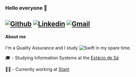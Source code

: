 ### Hello everyone :wave:
 
[![Github](https://img.shields.io/badge/-Github-595D60?style=flat-square&logo=Github&logoColor=white&link=https://github.com/nayaraquino/)](https://github.com/nayaraquino/)
[![Linkedin](https://img.shields.io/badge/-LinkedIn-595D60?style=flat-square&logo=Linkedin&logoColor=white&link=https://www.linkedin.com/in/nayaraquino//)](https://www.linkedin.com/in/nayaraquino/)
[![Gmail](https://img.shields.io/badge/-Gmail-595D60?style=flat-square&logo=Gmail&logoColor=white&link=nayaraquino7@gmail.com/)](nayaraquino7@gmail.com/)
---
#### About me
I'm a Quality Assurance and I study
![Swift](https://img.shields.io/badge/Swift-595D60?style=flat-square&logo=Swift&logoColor=white&link=https://github.com/nayaraquino/)
in my spare time.



:mortar_board: - Studying Information Systems at the [Estácio de Sá](https://estacio.br)

:woman_technologist: - Currently working at [Stant](https://github.com/stantmob)
<!--
**nayaraquino/nayaraquino** is a ✨ _special_ ✨ repository because its `README.md` (this file) appears on your GitHub profile.
